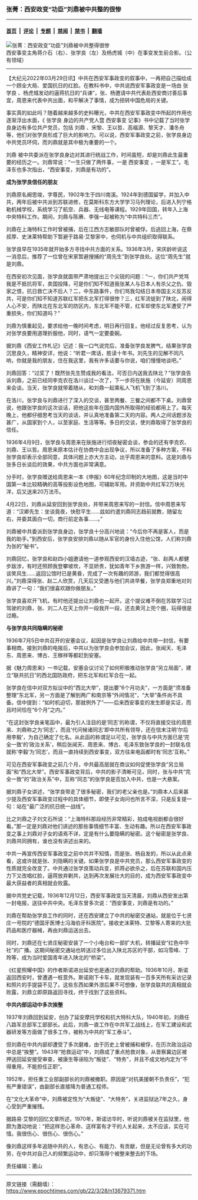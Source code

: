 ### 张菁：西安政变“功臣”刘鼎被中共整的很惨

---

#### [首页](../../../..?n13679371) &nbsp;|&nbsp; [评论](../../../../../epoch-comment?n13679371) &nbsp;|&nbsp; [专题](../../../../../epoch-special?n13679371) &nbsp;|&nbsp; [禁闻](../../../../../epoch-news?n13679371) &nbsp;|&nbsp; [禁书](../../../../../books?n13679371) &nbsp;|&nbsp; [翻墙](https://github.com/gfw-breaker/nogfw/blob/master/README.md?n13679371)


<div><img alt="张菁：西安政变“功臣”刘鼎被中共整得很惨" class="attachment-djy_600_400 size-djy_600_400 wp-post-image" src="https://i.epochtimes.com/assets/uploads/2020/09/Zhang_Xueliang_Yang_Hucheng_and_Chiang_Kai-shek.jpg"/>
<div class="caption">
 西安事变主角蒋介石（右）、张学良（左）及杨虎城（中）在事变发生前合影。（公有领域）
</div></div><hr/><div class="post_content" id="artbody" itemprop="articleBody">
 <!-- article content begin -->
 <p>
  【大纪元2022年03月29日讯】中共在西安军事政变的叙事中，一再把自己描绘成一个顾全大局、爱国抗日的红脸。在教科书中，中共说西安军事政变是一场由
  <ok href="https://www.epochtimes.com/gb/tag/%E5%BC%A0%E5%AD%A6%E8%89%AF.html">
   张学良
  </ok>
  、杨虎城发动的逼蒋抗日的“兵谏”，张、杨邀请中共代表赴西安商讨善后事宜，周恩来代表中共出面，和平解决了事情，成为扭转中国危局的关键。
 </p>
 <p>
  事实真的如此吗？随着越来越多的史料曝光，中共在西安军事政变中所起的作用也逐渐浮出水面，《
  <ok href="https://www.epochtimes.com/gb/tag/%E5%BC%A0%E5%AD%A6%E8%89%AF.html">
   张学良
  </ok>
  身边的共产党人暨
  <ok href="https://www.epochtimes.com/gb/tag/%E8%A5%BF%E5%AE%89%E4%BA%8B%E5%8F%98.html">
   西安事变
  </ok>
  记事》书中记载了当时张学良身边有多位共产党员，包括
  <ok href="https://www.epochtimes.com/gb/tag/%E5%88%98%E9%BC%8E.html">
   刘鼎
  </ok>
  、宋黎、王以哲、高福源、黎天才、潘冬舟等，他们对张学良形成了巨大的影响力。可以说，西安军事政变之前，张学良身边中共党员环伺，而刘鼎就是其中极为重要的一个。
 </p>
 <p>
  <ok href="https://www.epochtimes.com/gb/tag/%E5%88%98%E9%BC%8E.html">
   刘鼎
  </ok>
  被中共委派在张学良身边对其进行统战工作，时间虽短，却是刘鼎此生最重要的经历之一。刘鼎常说：“一生只做了两件事，一是
  <ok href="https://www.epochtimes.com/gb/tag/%E8%A5%BF%E5%AE%89%E4%BA%8B%E5%8F%98.html">
   西安事变
  </ok>
  ，一是军工”。毛泽东也多次指出，“西安事变，刘鼎是有功的”。
 </p>
 <p>
  <strong>
   成为张学良信任的朋友
  </strong>
 </p>
 <p>
  刘鼎原名阚思竣，字尊民，1902年生于四川南溪。1924年到德国留学，并加入中共，两年后被中共派到苏联进修，在莫斯科东方大学学习马列理论，后进入列宁格勒机械学校，系统学习了航空、兵器、无线电等课程。1929年回国，转年入上海中央特科工作。期间，刘鼎与陈赓、李强一起被称为“中共特科三杰”。
 </p>
 <p>
  刘鼎在上海特科工作时曾被捕，后在江西方志敏部队时曾被俘。后逃回上海，在蔡叔厚、史沫莱特帮助下暂避于路易·艾黎家中，也伺机与中共组织取得联系。
 </p>
 <p>
  张学良早在1935年就开始多方寻找中共方面的关系。1936年3月，宋庆龄听说这一消息后，推荐了一位曾在宋家暂避搜捕的“周先生”到张学良处。这位“周先生”就是刘鼎。
 </p>
 <p>
  在西安初次见面，张学良就面带严肃地提出三个尖锐的问题：“一，你们共产党骂我是不抵抗将军，卖国投降，可是你们知不知道我张某人与日本人有杀父之仇、毁家之恨，抗日救亡决不后人？二，中东路事件，你们骂我勾结日本帝国主义反苏反共，可是你们知不知道苏联红军把东北军打得很惨？三，红军流徙到了陕北，闹得人心不安，而陕北在东北军的防区内，东北军不能不管，红军却使东北军遭受了严重损失，你们知道吗？”
 </p>
 <p>
  刘鼎为慎重起见，要求给他一晚时间考虑，明日再行回复。他经过反复思考，认为对张学良要用道理折服他，同时，语气一定要委婉。
 </p>
 <p>
  据刘鼎《西安工作札记》记述：我一口气说完后，准备张学良发脾气，结果张学良沉思良久，精神安详，他说：“听君一席话，胜读十年书。刘先生的见解不同凡响，你就是我的朋友，住在我这里，我有许多话要与你说，咱们慢慢地谈吧。”
 </p>
 <p>
  刘鼎回答：“过奖了！既然张先生赞成我的看法，可否日内送我去陕北？”张学良告诉刘鼎，之前已经同李克农在洛川谈过一次了，下一步将在肤施（今延安）同周恩来会谈。当天，张学良就带着随从，和刘鼎一起乘私人飞机飞到了洛川。
 </p>
 <p>
  在洛川，张学良与刘鼎进行了深入的交谈，甚至两餐、三餐之间都不下桌。刘鼎曾说，他跟张学良的这次谈话，把他这些年在国内国外所取得的经验都用上了。每天晚上，他都仔细思考当天的谈话，并认真地准备第二天的内容。两人之间话题涉及甚广，从国家到个人，以至家庭、生活等等。多日的交谈，使刘鼎取得了张学良的信任。
 </p>
 <p>
  1936年4月9日，张学良与周恩来在肤施进行彻夜秘密会谈，参会的还有李克农、刘鼎、王以哲。周恩来原本估计在协商中会出现争议，所以准备了多种方案，不料张学良却表示全部同意，具体问题上亦大方主动，出乎周恩来的意料。这是刘鼎与张多日长谈后的效果，中共方面也非常满意。
 </p>
 <p>
  分手时，张学良赠送给周恩来一本《申报》60年纪念印制的大地图，这是当时中国第一本比较精确的高等投影设色地图，可辅助军用。并资助中共红军2万块光洋，后又送来20万法币。
 </p>
 <p>
  4月22日，刘鼎从延安回到张学良处，并带来周恩来写的一封信。信中周恩来写道：“汉卿先生：坐谈竟夜，快慰平生……兹如约遣刘鼎同志趋前就教，随留左右，并委其面白一切，商行前定各事……。”
 </p>
 <p>
  刘鼎被中共委派到张学良身边，张学良十分高兴地说：“今后你不再是客人，而是我的助手。”到西安后，张学良安排刘鼎以随从军官的身份入住他公馆，人们称刘鼎为张的“秘书”。
 </p>
 <p>
  刘鼎回忆，张学良和赵四小姐邀请他一道参观西安的汉墙古迹，“张、赵两人都健步跋涉，有时还照顾我登攀坡坎，不显娇贵，犹如青年下乡旅游一样，兴致勃勃，谈笑风生……返回公馆时已是黄昏，完成了一次有趣的郊游，我们都觉得很高兴。”刘鼎深得张、赵二人欣赏，几天后又受邀与他们共进早餐，张学良郑重地对刘鼎讲了一句：“我们很喜欢跟你做朋友。”
 </p>
 <p>
  张学良喜欢开飞机，有时他还提出让刘鼎也一起开。这个提议难不倒在苏联学习过驾驶的刘鼎，张、刘二人在天上你开一段我开一段，还去黄河上兜个圈，玩得很是过瘾。
 </p>
 <p>
  <strong>
   与张学良共同隐瞒的秘密
  </strong>
 </p>
 <p>
  1936年7月5日中共召开的安塞会议，起因是张学良让刘鼎给中共带一封信，有要事相商。接到刘鼎的电报后，中共以为张学良会参加会议，因此，张闻天、毛泽东、周恩来、博古、王稼祥等都赶到安塞。
 </p>
 <p>
  据《魅力周恩来》一书记载，安塞会议讨论了如何积极推动张学良“另立局面”，建立“联共抗日”的西北国防政府，把东北军和红军合在一起。
 </p>
 <p>
  张学良在信中对双方拟议中的“西北大举”，提出要“6个月功夫”，一方面是“须准备整理”东北军，另一方面是了解到两广和南京等“外间情况”，“大举”条件尚不具备。信中提到：“如时机迫切，那就例外了”——后来西安事变的发生即是实证，而且时间恰在“6个月”之内。”
 </p>
 <p>
  “在这封张学良亲笔函中，最为引人注目的是‘同志’的称谓，不仅将直接交往的周恩来、刘鼎称之为‘同志’，而且‘代问候诸同志’即中共所有领导，还在信末注明‘尔后用李毅’，为自己确定了化名。从此函的称谓足以可见，张学良与中共方面已是‘完全一致’的‘政治关系’，稍后张闻天、周恩来、博古、毛泽东致张学良的一封联名信就称‘李毅’为‘同志’，而且一直持续到西安事变，双方往来电函都时有‘同志’互称。”
 </p>
 <p>
  可见在西安军事政变之前几个月，中共最高层就在商议如何促使张学良“另立局面”和“西北大举”。西安军事政变背后，中共的影子清晰可见，同时，张与中共“完全一致”的“政治关系”中，互称“同志”的张学良是否加入中共，也是一大悬案。
 </p>
 <p>
  据刘鼎子女讲述，“张学良带走了很多秘密，我们的老父亲也是。”刘鼎本人后来甚少提及西安军事政变过程中的具体细节，即使子女询问也所言不深，只是反复提一句：站在“最广泛的抗日统一战线”。
 </p>
 <p>
  比之刘鼎之子刘文石所说：“上海特科那段经历非常精彩，拍成电视剧都会很好看。”那一定是刘鼎对他们讲述的那些事情细节丰富、生动有趣。所以在西安军事政变之事上刘鼎对子女的语焉不详，定是有什么要隐瞒的秘密。这个秘密是张学良、刘鼎共同拥有，谁也没有讲述出来的。
 </p>
 <p>
  中共一再宣传西安军事政变之前中共并不知情，而是张、杨自发的，所以从此点来看，这或许就是张、刘隐瞒的关键。如果张学良是中共党员，那么西安军事政变的性质就完全改变了。中共通过张学良策动兵变，抓蒋必欲杀之，后在苏联和国内压力下又改唱红脸，逼蒋放弃剿共，达到再次发展壮大的目的，成为西安军事政变中最大获益者的真相就会败露。
 </p>
 <p>
  据中共党史记载，1936年12月12日，西安军事政变当天清晨，刘鼎从西安发出第一封电报，送往中共中央。毛泽东曾多次说：“西安事变，刘鼎是有功的。”
 </p>
 <p>
  刘鼎在帮助张学良工作的同时，还在西安建立了中共的秘密交通站，就是位于七贤庄一号院的“德国牙医博士冯海伯牙科医院”。接收史沫莱特、艾黎等人寄来的大批药品和医疗器械，再由刘鼎运送出去。
 </p>
 <p>
  同时，刘鼎还在七贤庄秘密安装了一个小电台和一部扩大机，转播延安“红色中华社”的广播。这期间秘密交通站也转送过多位出入陕北苏区的干部，如冯雪峰、丁玲等，成为当时爱国青年进入陕北的“桥梁”。
 </p>
 <p>
  《红星照耀中国》的作者斯诺进出延安也是通过刘鼎的帮助。1936年10月，斯诺返回西安时，曾遭遇一桩意外。斯诺刚下卡车，就发现装有一百多天所有采访记录和照片的手提袋不见了。这些东西如果外泄后果不可想像，张学良联共的真相就会败露，刘鼎立即原路返回寻找，终于找到了这些资料。
 </p>
 <p>
  <strong>
   中共内部运动中多次挨整
  </strong>
 </p>
 <p>
  1937年刘鼎回到延安，创办了延安摩托学校和抗大特科大队，1940年初，刘鼎任八路军总部军工部部长。此后，刘鼎一直工作在中共军工战线上，在军工建设和武器研发等方面做了很多工作，被称为中共的“军工泰斗”。
 </p>
 <p>
  但刘鼎在中共内部却遭受了多次磨难，由于历史上曾被捕和被俘，在历次政治运动中总是“挨整”。1943年“抢救运动”中，刘鼎成了重点抢救对象，从晋察冀边区被押送回延安接受审查，被康生等诬陷为“叛徒”、“特务”，并且不成文地内定为“不得重用，不能担任正职”。
 </p>
 <p>
  1952年，担任重工业部副部长的刘鼎被撤职。原因是“对抗美援朝不负责任”，“犯有严重错误”，由副部长直接降为普通工程师。
 </p>
 <p>
  在“文化大革命”中，刘鼎被定性为“大叛徒”、“大特务”，关进监狱达7年之久，身心受到严重摧残。
 </p>
 <p>
  据路易·艾黎的回忆文章所述，1970年，斯诺访华时，听说刘鼎被关在监狱里，他颇为激动地说：“把这样忠心革命、这样富有才干的人关起来，太不应该，实在可惜。我很伤心、很伤心、很伤心。”
 </p>
 <p>
  像刘鼎这样多年追随中共的人，有忠心、有能力、有贡献，但是无论曾有多大的功劳，在中共对自己人的频繁运动中，却只落得个被整来整去的下场。
 </p>
 <p>
  责任编辑：莆山
 </p>
 <!-- article content end -->
 <div id="below_article_ad">
 </div>
</div>


---

原文链接（需翻墙）：https://www.epochtimes.com/gb/22/3/28/n13679371.htm